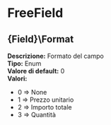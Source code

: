 # FreeField
{Field}\Format 
----
**Descrizione:** Formato del campo <br> 
**Tipo:** Enum <br> 
**Valore di default:** 0 <br> 
**Valori:**
* 0 => None
* 1 => Prezzo unitario
* 2 => Importo totale
* 3 => Quantità

